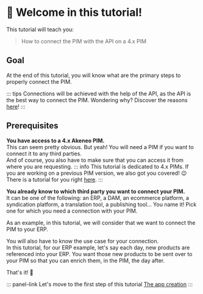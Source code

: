 # 👋 Welcome in this tutorial!

This tutorial will teach you:
> How to connect the PIM with the API on a 4.x PIM

## Goal
At the end of this tutorial, you will know what are the primary steps to properly connect the PIM.

::: tips
Connections will be achieved with the help of the API, as the API is the best way to connect the PIM. Wondering why? Discover the reasons [here](/documentation/introduction.html#why-should-you-use-our-api)!
:::

## Prerequisites

<i class="fa fa-check-square"></i> **You have access to a 4.x Akeneo PIM.**  
This can seem pretty obvious. But yeah! You will need a PIM if you want to connect it to any third parties.  
And of course, you also have to make sure that you can access it from where you are requesting.
::: info
This tutorial is dedicated to 4.x PIMs. If you are working on a previous PIM version, we also got you covered! :wink: There is a tutorial for you right [here](/guides/getting-started/create-a-connector-old/welcome.html).
::: 

<i class="fa fa-check-square"></i> **You already know to which third party you want to connect your PIM.**  
It can be one of the following: an ERP, a DAM, an ecommerce platform, a syndication platform, a translation tool, a publishing tool... You name it! Pick one for which you need a connection with your PIM.

As an example, in this tutorial, we will consider that we want to connect the PIM to your ERP.

You will also have to know the use case for your connection.  
In this tutorial, for our ERP example, let's say each day, new products are referenced into your ERP. You want those new products to be sent over to your PIM so that you can enrich them, in the PIM, the day after.

That's it! :tada:

::: panel-link Let's move to the first step of this tutorial [The app creation](/getting-started/connect-the-pim-4x/step-1.html)
:::
